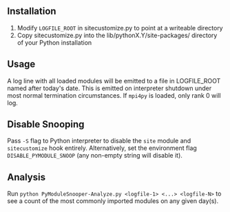 Installation
---------------

1. Modify `LOGFILE_ROOT` in sitecustomize.py to point at a writeable directory
2. Copy sitecustomize.py into the lib/pythonX.Y/site-packages/ directory of your Python installation

Usage
--------
A log line with all loaded modules will be emitted to a file in LOGFILE_ROOT named after today's date.
This is emitted on interpreter shutdown under most normal termination circumstances.  If `mpi4py` is 
loaded, only rank 0 will log.

Disable Snooping
----------------
Pass `-S` flag to Python interpreter to disable the `site` module and
`sitecustomize` hook entirely.  Alternatively, set the environment flag
`DISABLE_PYMODULE_SNOOP` (any non-empty string will disable it).

Analysis
---------
Run `python PyModuleSnooper-Analyze.py <logfile-1> <...> <logfile-N>` to see a count of the most commonly imported modules on any given day(s).
